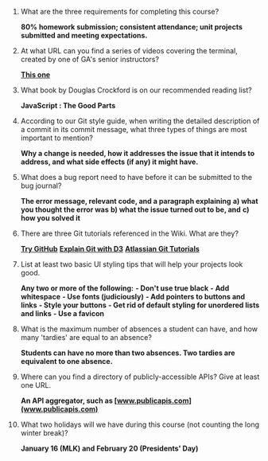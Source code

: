 1.  What are the three requirements for completing this course?

    **80% homework submission; consistent attendance; unit projects submitted and meeting expectations.**

2.  At what URL can you find a series of videos covering the terminal, created
    by one of GA's senior instructors?

    **[This one](https://www.youtube.com/playlist?list=PLdnONIhPScSToZztXRHyKZTQEsE30luMx)**

3.  What book by Douglas Crockford is on our recommended reading list?

    **JavaScript : The Good Parts**

4.  According to our Git style guide, when writing the detailed description of
    a commit in its commit message, what three types of things are most
    important to mention?

    **Why a change is needed, how it addresses the issue that it intends to address, and what side effects (if any) it might have.**

5.  What does a bug report need to have before it can be submitted to the bug
    journal?

    **The error message, relevant code, and a paragraph explaining**
    **a) what you thought the error was**
    **b) what the issue turned out to be, and**
    **c) how you solved it**

6.  There are three Git tutorials referenced in the Wiki. What are they?

    **[Try GitHub](https://try.github.io/)**
    **[Explain Git with D3](http://onlywei.github.io/explain-git-with-d3)**
    **[Atlassian Git Tutorials](https://www.atlassian.com/git/tutorials/)**

7.  List at least two basic UI styling tips that will help your projects
    look good.

    **Any two or more of the following:**
    **- Don't use true black**
    **- Add whitespace**
    **- Use fonts (judiciously)**
    **- Add pointers to buttons and links**
    **- Style your buttons**
    **- Get rid of default styling for unordered lists and links**
    **- Use a favicon**

8.  What is the maximum number of absences a student can have, and how many
    'tardies' are equal to an absence?

    **Students can have no more than two absences. Two tardies are equivalent to one absence.**

9.  Where can you find a directory of publicly-accessible APIs?
    Give at least one URL.

    **An API aggregator, such as [www.publicapis.com](www.publicapis.com)**

10. What two holidays will we have during this course (not counting the long
    winter break)?

    **January 16 (MLK) and February 20 (Presidents' Day)**
